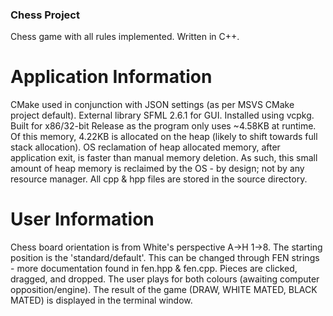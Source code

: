 ### Chess Project
Chess game with all rules implemented. Written in C++.

# Application Information
CMake used in conjunction with JSON settings (as per MSVS CMake project default).
External library SFML 2.6.1 for GUI. Installed using vcpkg.
Built for x86/32-bit Release as the program only uses ~4.58KB at runtime.
Of this memory, 4.22KB is allocated on the heap (likely to shift towards full stack allocation).
OS reclamation of heap allocated memory, after application exit, is faster than manual memory deletion. 
As such, this small amount of heap memory is reclaimed by the OS - by design; not by any resource manager.
All cpp & hpp files are stored in the source directory.

# User Information
Chess board orientation is from White's perspective A->H 1->8.
The starting position is the 'standard/default'.
This can be changed through FEN strings - more documentation found in fen.hpp & fen.cpp.
Pieces are clicked, dragged, and dropped.
The user plays for both colours (awaiting computer opposition/engine).
The result of the game (DRAW, WHITE MATED, BLACK MATED) is displayed in the terminal window.
